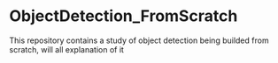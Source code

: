 # ObjectDetection_FromScratch
This repository contains a study of object detection being builded from scratch, will all explanation of it
